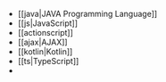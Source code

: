 - [[java|JAVA Programming Language]]
- [[js|JavaScript]]
- [[actionscript]]
- [[ajax|AJAX]]
- [[kotlin|Kotlin]]
- [[ts|TypeScript]]
- 